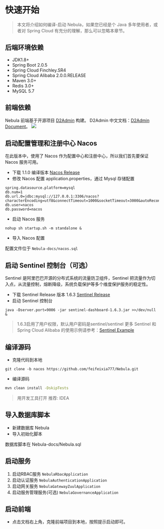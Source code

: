 # 快速开始

> 本文将介绍如何编译-启动 Nebula，如果您已经是个 Java 多年使用者，或者对 Spring Cloud 有充分的理解，那么可以忽略本章节。

## 后端环境依赖

- JDK1.8+
- Spring Boot 2.0.5
- Spring Cloud Finchley.SR4
- Spring Cloud Alibaba 2.0.0.RELEASE
- Maven 3.0+
- Redis 3.0+
- MySQL 5.7

## 前端依赖

Nebula 前端基于开源项目 [D2Admin](https://github.com/d2-projects/d2-admin) 构建。
D2Admin 中文文档：[D2Admin Document](https://doc.d2admin.fairyever.com/zh/)。
[![](https://cdn.nlark.com/yuque/0/2019/png/193443/1565072011730-e9a40473-b6a2-4b09-b4e5-5fe26c255c41.png#align=left&display=inline&height=60&originHeight=120&originWidth=400&size=0&status=done&width=200)](https://github.com/d2-projects/d2-admin)

## 启动配置管理和注册中心 Nacos

在此版本中，使用了 Nacos 作为配置中心和注册中心，所以我们首先要保证 Nacos 服务可用。

- 下载 1.1.0 编译版本 [Nacos Release](https://github.com/alibaba/nacos/releases)
- 修改 Nacos 配置 application.properties，通过 Mysql 存储配置

```shell
spring.datasource.platform=mysql
db.num=1
db.url.0=jdbc:mysql://127.0.0.1:3306/nacos?characterEncoding=utf8&connectTimeout=1000&socketTimeout=3000&autoReconnect=true
db.user=nacos
db.password=nacos
```

- 启动 Nacos 服务

```shell
nohup sh startup.sh -m standalone &
```

- 导入 Nacos 配置

配置文件位于 `Nebula-docs/nacos.sql`

## 启动 Sentinel 控制台（可选）

Sentinel 是阿里巴巴开源的分布式系统的流量防卫组件，Sentinel 把流量作为切入点，从流量控制，熔断降级，系统负载保护等多个维度保护服务的稳定性。

- 下载 Sentinel Release 版本 1.6.3 [Sentinel Release](https://github.com/alibaba/Sentinel/releases)
- 启动 Sentinel 控制台

```shell
java -Dserver.port=9006 -jar sentinel-dashboard-1.6.3.jar >>/dev/null &
```

> 1.6.3启用了用户权限，默认用户密码是sentinel/sentinel
> 更多 Sentinel 和 Spring Cloud Alibaba 的使用示例请参考：[Sentinel Example](https://github.com/alibaba/spring-cloud-alibaba/blob/master/spring-cloud-alibaba-examples/sentinel-example/sentinel-core-example/readme-zh.md)


## 编译源码

- 克隆代码到本地

```git
git clone -b nacos https://github.com/feifeixia777/Nebula.git
```

- 编译源码

```bash
mvn clean install -DskipTests
```

> 用开发工具打开 推荐: IDEA


## 导入数据库脚本

- 新建数据库 Nebula
- 导入初始化脚本

数据库脚本在 Nebula-docs/Nebula.sql

## 启动服务

1. 启动RBAC服务 `NebulaRbacApplication`
1. 启动认证服务 `NebulaAuthenticationApplication`
1. 启动网关服务 `NebulaGatewayZuulApplication`
1. 启动服务管理服务(可选) `NebulaGovernanceApplication`

## 启动前端

- 点击文档右上角，克隆前端项目到本地，按照提示启动即可。

